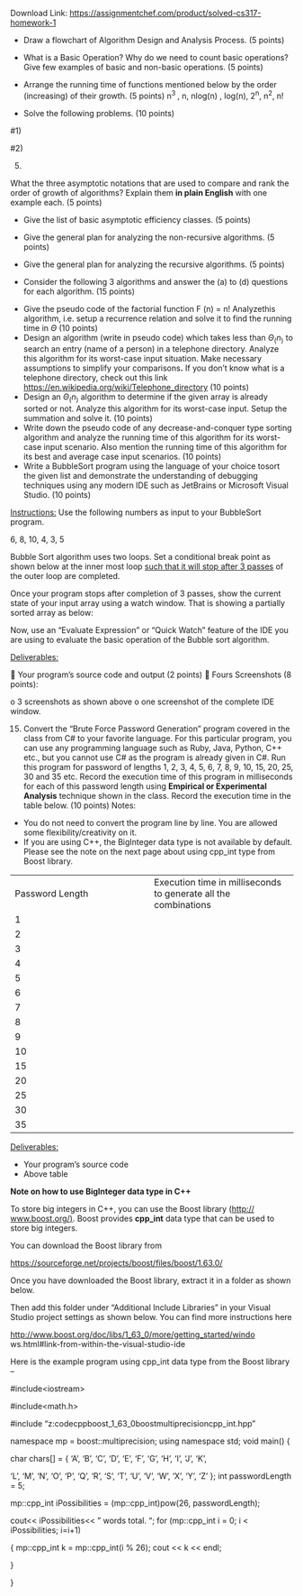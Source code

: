 Download Link: https://assignmentchef.com/product/solved-cs317-homework-1
<br>
<ul>

 <li>Draw a flowchart of Algorithm Design and Analysis Process. (5 points)</li>

</ul>




<ul>

 <li>What is a Basic Operation? Why do we need to count basic operations? Give few examples of basic and non-basic operations.   (5 points)</li>

</ul>




<ul>

 <li>Arrange the running time of functions mentioned below by the order (increasing) of their growth. (5 points) n<sup>3 </sup>, n, nlog(n) , log(n), 2<sup>n</sup>, n<sup>2</sup>, n!</li>

</ul>




<ul>

 <li>Solve the following problems. (10 points)</li>

</ul>

#1)

#2)




5)

What the three asymptotic notations that are used to compare and rank the order of growth of algorithms?  Explain them <strong>in plain English</strong> with one example each.  (5 points)




<ul>

 <li>Give the list of basic asymptotic efficiency classes. (5 points)</li>

</ul>




<ul>

 <li>Give the general plan for analyzing the non-recursive algorithms. (5 points)</li>

</ul>




<ul>

 <li>Give the general plan for analyzing the recursive algorithms. (5 points)</li>

</ul>




<ul>

 <li>Consider the following 3 algorithms and answer the (a) to (d) questions for each algorithm. (15 points)</li>

</ul>







<ul>

 <li>Give the pseudo code of the factorial function F (n) = n! Analyzethis algorithm, i.e. setup a recurrence relation and solve it to find the running time in <em>Θ</em>  (10 points)</li>

 <li>Design an algorithm (write in pseudo code) which takes less than <em>Θ</em><sub>(</sub><em>n</em><sub>)</sub> to search an entry (name of a person) in a telephone directory. Analyze this algorithm for its worst-case input situation. Make necessary assumptions to simplify your comparisons<strong>.</strong> If you don’t know what is a telephone directory, check out this link <a href="https://en.wikipedia.org/wiki/Telephone_directory">https://en.wikipedia.org/wiki/Telephone_directory</a> (10 points)</li>

 <li>Design an <em>Θ</em><sub>(</sub><em>n</em><sub>)</sub> algorithm to determine if the given array is already sorted or not. Analyze this algorithm for its worst-case input. Setup the summation and solve it. (10 points)</li>

 <li>Write down the pseudo code of any decrease-and-conquer type sorting algorithm and analyze the running time of this algorithm for its worst-case input scenario. Also mention the running time of this algorithm for its best and average case input scenarios. (10 points)</li>

 <li>Write a BubbleSort program using the language of your choice tosort the given list and demonstrate the understanding of debugging techniques using any modern IDE such as JetBrains or Microsoft Visual Studio. (10 points)</li>

</ul>

<u>Instructions:</u> Use the following numbers as input to your BubbleSort program.

6, 8, 10, 4, 3, 5

Bubble Sort algorithm uses two loops. Set a conditional break point as shown below at the inner most loop <u>such that it will stop after 3 passes</u> of the outer loop are completed.

Once your program stops after completion of 3 passes, show the current state of your input array using a watch window. That is showing a partially sorted array as below:

Now, use an “Evaluate Expression” or “Quick Watch” feature of the IDE you are using to evaluate the basic operation of the Bubble sort algorithm.

<u>Deliverables:</u>

 Your program’s source code and output (2 points)  Fours Screenshots (8 points):

o 3 screenshots as shown above o one screenshot of the complete IDE window.

15) Convert the “Brute Force Password Generation” program covered in the class from C# to your favorite language. For this particular program, you can use any programming language such as Ruby, Java, Python, C++ etc., but you cannot use C# as the program is already given in C#.   Run this program for password of lengths 1, 2, 3, 4, 5, 6, 7, 8, 9, 10, 15, 20, 25, 30 and 35 etc. Record the execution time of this program in milliseconds for each of this password length using <strong>Empirical or Experimental Analysis</strong> technique shown in the class. Record the execution time in the table below.  (10 points) Notes:

<ul>

 <li>You do not need to convert the program line by line. You are allowed some flexibility/creativity on it.</li>

 <li>If you are using C++, the BigInteger data type is not available by default. Please see the note on the next page about using cpp_int type from Boost library.</li>

</ul>

<table width="563">

 <tbody>

  <tr>

   <td width="280">Password Length</td>

   <td width="283">Execution time in  milliseconds to generate all the combinations</td>

  </tr>

  <tr>

   <td width="280">1</td>

   <td width="283"> </td>

  </tr>

  <tr>

   <td width="280">2</td>

   <td width="283"> </td>

  </tr>

  <tr>

   <td width="280">3</td>

   <td width="283"> </td>

  </tr>

  <tr>

   <td width="280">4</td>

   <td width="283"> </td>

  </tr>

  <tr>

   <td width="280">5</td>

   <td width="283"> </td>

  </tr>

  <tr>

   <td width="280">6</td>

   <td width="283"> </td>

  </tr>

  <tr>

   <td width="280">7</td>

   <td width="283"> </td>

  </tr>

  <tr>

   <td width="280">8</td>

   <td width="283"> </td>

  </tr>

  <tr>

   <td width="280">9</td>

   <td width="283"> </td>

  </tr>

  <tr>

   <td width="280">10</td>

   <td width="283"> </td>

  </tr>

  <tr>

   <td width="280">15</td>

   <td width="283"> </td>

  </tr>

  <tr>

   <td width="280">20</td>

   <td width="283"> </td>

  </tr>

  <tr>

   <td width="280">25</td>

   <td width="283"> </td>

  </tr>

  <tr>

   <td width="280">30</td>

   <td width="283"> </td>

  </tr>

  <tr>

   <td width="280">35</td>

   <td width="283"> </td>

  </tr>

 </tbody>

</table>

<u>Deliverables:</u>

<ul>

 <li>Your program’s source code</li>

 <li>Above table</li>

</ul>

<strong>Note on how to use BigInteger data type in C++</strong>

To store big integers in C++, you can use the Boost library (<a href="https://www.boost.org/">http:// </a><a href="https://www.boost.org/">www.boost.org/</a><a href="https://www.boost.org/">)</a>. Boost provides <strong>cpp_int</strong> data type that can be used to store big integers.

You can download the Boost library from

https://sourceforge.net/projects/boost/files/boost/1.63.0/

Once you have downloaded the Boost library, extract it in a folder as shown below.

Then add this folder under “Additional Include Libraries” in your Visual Studio project settings as shown below. You can find more instructions here

http://www.boost.org/doc/libs/1_63_0/more/getting_started/windo ws.html#link-from-within-the-visual-studio-ide

Here is the example program using cpp_int data type from the Boost library –

#include&lt;iostream&gt;

#include&lt;math.h&gt;

#include “z:codecppboost_1_63_0boostmultiprecisioncpp_int.hpp”

namespace mp = boost::multiprecision; using namespace std; void main() {

char chars[] = { ‘A’, ‘B’, ‘C’, ‘D’, ‘E’, ‘F’, ‘G’, ‘H’, ‘I’, ‘J’, ‘K’,

‘L’, ‘M’, ‘N’, ‘O’, ‘P’, ‘Q’, ‘R’, ‘S’, ‘T’, ‘U’, ‘V’, ‘W’, ‘X’, ‘Y’, ‘Z’ }; int passwordLength = 5;

mp::cpp_int  iPossibilities = (mp::cpp_int)pow(26,  passwordLength);




cout&lt;&lt; iPossibilities&lt;&lt; ” words total. “; for (mp::cpp_int i =  0; i &lt; iPossibilities; i=i+1)

{ mp::cpp_int k =  mp::cpp_int(i % 26); cout &lt;&lt; k &lt;&lt; endl;

}

}